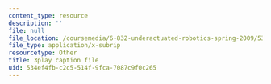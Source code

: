 ```yaml
---
content_type: resource
description: ''
file: null
file_location: /coursemedia/6-832-underactuated-robotics-spring-2009/534ef4fbc2c5514f9fca7087c9f0c265_7LLUz7A1--Q.vtt
file_type: application/x-subrip
resourcetype: Other
title: 3play caption file
uid: 534ef4fb-c2c5-514f-9fca-7087c9f0c265
---
```

